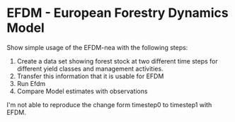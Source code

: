 # EFDM - European Forestry Dynamics Model

Show simple usage of the EFDM-nea with the following steps:

1. Create a data set showing forest stock at two different time steps for different yield classes and management activities.
2. Transfer this information that it is usable for EFDM
3. Run Efdm
4. Compare Model estimates with observations

I'm not able to reproduce the change form timestep0 to timestep1 with EFDM.